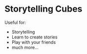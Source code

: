 # Storytelling Cubes
Useful for:
* Storytelling
* Learn to create stories
* Play with your friends
* much more...
